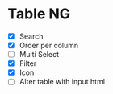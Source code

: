 # Table NG

- [x] Search
- [x] Order per column
- [ ] Multi Select
- [x] Filter
- [x] Icon
- [ ] Alter table with input html
